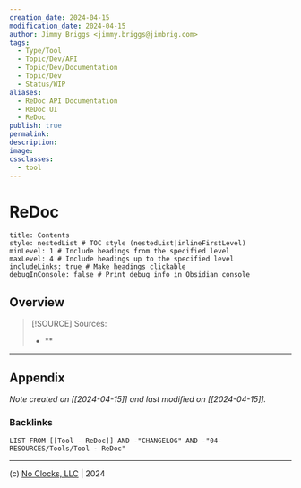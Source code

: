 ```yaml
---
creation_date: 2024-04-15
modification_date: 2024-04-15
author: Jimmy Briggs <jimmy.briggs@jimbrig.com>
tags:
  - Type/Tool
  - Topic/Dev/API
  - Topic/Dev/Documentation
  - Topic/Dev
  - Status/WIP
aliases:
  - ReDoc API Documentation
  - ReDoc UI
  - ReDoc
publish: true
permalink:
description:
image:
cssclasses:
  - tool
---
```



# ReDoc

```table-of-contents
title: Contents 
style: nestedList # TOC style (nestedList|inlineFirstLevel)
minLevel: 1 # Include headings from the specified level
maxLevel: 4 # Include headings up to the specified level
includeLinks: true # Make headings clickable
debugInConsole: false # Print debug info in Obsidian console
```

## Overview

> [!SOURCE] Sources:
> - **

***

## Appendix

*Note created on [[2024-04-15]] and last modified on [[2024-04-15]].*

### Backlinks

```dataview
LIST FROM [[Tool - ReDoc]] AND -"CHANGELOG" AND -"04-RESOURCES/Tools/Tool - ReDoc"
```

***

(c) [No Clocks, LLC](https://github.com/noclocks) | 2024
